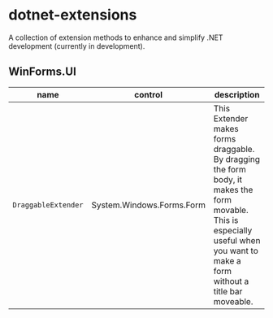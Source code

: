 # dotnet-extensions

A collection of extension methods to enhance and simplify .NET development (currently in development).

## WinForms.UI

| name                | control                   | description |
| ------------------- | ------------------------------------------------------------------------------------------------------------------------------------------------------------------------------- | ----------- |
| `DraggableExtender` | System.Windows.Forms.Form | This Extender makes forms draggable. By dragging the form body, it makes the form movable. This is especially useful when you want to make a form without a title bar moveable. |
